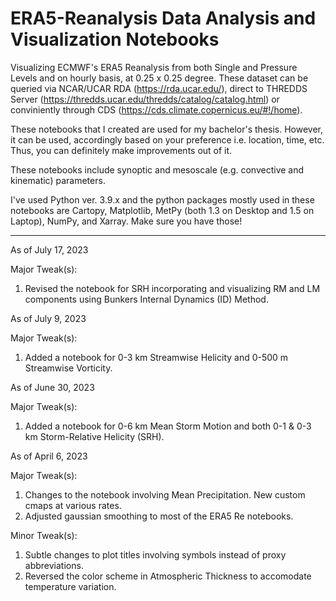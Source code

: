 # ERA5-Reanalysis Data Analysis and Visualization Notebooks
Visualizing ECMWF's ERA5 Reanalysis from both Single and Pressure Levels and on hourly basis, 
at 0.25 x 0.25 degree. These dataset can be queried via NCAR/UCAR RDA (https://rda.ucar.edu/),
direct to THREDDS Server (https://thredds.ucar.edu/thredds/catalog/catalog.html) or conviniently through
CDS (https://cds.climate.copernicus.eu/#!/home).

These notebooks that I created are used for my bachelor's thesis. However, it 
can be used, accordingly based on your preference i.e. location, time, etc. Thus, you can definitely
make improvements out of it.

These notebooks include synoptic and mesoscale (e.g. convective and kinematic) parameters.

I've used Python ver. 3.9.x and the python packages mostly used in these notebooks are Cartopy, Matplotlib, MetPy (both 1.3 on Desktop and 1.5 on Laptop), NumPy, and Xarray. Make sure you have those!

---------------
As of July 17, 2023

Major Tweak(s):
1. Revised the notebook for SRH incorporating and visualizing RM and LM components using Bunkers Internal Dynamics (ID) Method.

As of July 9, 2023

Major Tweak(s):
1. Added a notebook for 0-3 km Streamwise Helicity and 0-500 m Streamwise Vorticity.

As of June 30, 2023

Major Tweak(s):
1. Added a notebook for 0-6 km Mean Storm Motion and both 0-1 & 0-3 km Storm-Relative Helicity (SRH).

As of April 6, 2023

Major Tweak(s):
1. Changes to the notebook involving Mean Precipitation. New custom cmaps at various rates.
2. Adjusted gaussian smoothing to most of the ERA5 Re notebooks. 

Minor Tweak(s):
1. Subtle changes to plot titles involving symbols instead of proxy abbreviations. 
2.  Reversed the color scheme in Atmospheric Thickness to accomodate temperature variation.
